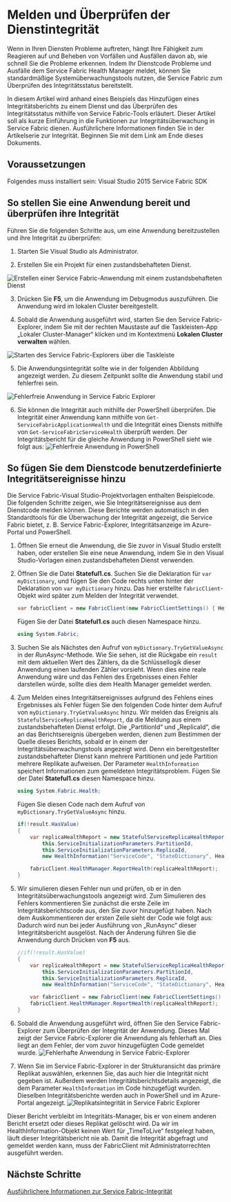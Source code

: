 <properties
   pageTitle="Melden und Überprüfen der Integrität mit Azure Service Fabric | Microsoft Azure"
   description="Erfahren Sie, wie Sie Integritätsberichte aus Ihrem Dienstcode senden und die Integrität Ihres Diensts mithilfe von Integritätsüberwachungstools prüfen können, die von Azure Service Fabric bereitgestellt werden."
   services="service-fabric"
   documentationCenter=".net"
   authors="kunaldsingh"
   manager="timlt"
   editor=""/>

<tags
   ms.service="service-fabric"
   ms.devlang="dotnet"
   ms.topic="article"
   ms.tgt_pltfrm="NA"
   ms.workload="NA"
   ms.date="02/12/2016"
   ms.author="toddabel"/>


# Melden und Überprüfen der Dienstintegrität
Wenn in Ihren Diensten Probleme auftreten, hängt Ihre Fähigkeit zum Reagieren auf und Beheben von Vorfällen und Ausfällen davon ab, wie schnell Sie die Probleme erkennen. Indem Ihr Dienstcode Probleme und Ausfälle dem Service Fabric Health Manager meldet, können Sie standardmäßige Systemüberwachungstools nutzen, die Service Fabric zum Überprüfen des Integritätsstatus bereitstellt.

In diesem Artikel wird anhand eines Beispiels das Hinzufügen eines Integritätsberichts zu einem Dienst und das Überprüfen des Integritätsstatus mithilfe von Service Fabric-Tools erläutert. Dieser Artikel soll als kurze Einführung in die Funktionen zur Integritätsüberwachung in Service Fabric dienen. Ausführlichere Informationen finden Sie in der Artikelserie zur Integrität. Beginnen Sie mit dem Link am Ende dieses Dokuments.

## Voraussetzungen
Folgendes muss installiert sein: Visual Studio 2015 Service Fabric SDK

## So stellen Sie eine Anwendung bereit und überprüfen ihre Integrität
Führen Sie die folgenden Schritte aus, um eine Anwendung bereitzustellen und ihre Integrität zu überprüfen:

1. Starten Sie Visual Studio als Administrator.

2. Erstellen Sie ein Projekt für einen zustandsbehafteten Dienst.

  ![Erstellen einer Service Fabric-Anwendung mit einem zustandsbehafteten Dienst](./media/service-fabric-diagnostics-how-to-report-and-check-service-health/create-stateful-service-application-dialog.png)

3. Drücken Sie **F5**, um die Anwendung im Debugmodus auszuführen. Die Anwendung wird im lokalen Cluster bereitgestellt.

4. Sobald die Anwendung ausgeführt wird, starten Sie den Service Fabric-Explorer, indem Sie mit der rechten Maustaste auf die Taskleisten-App „Lokaler Cluster-Manager“ klicken und im Kontextmenü **Lokalen Cluster verwalten** wählen.

![Starten des Service Fabric-Explorers über die Taskleiste](./media/service-fabric-diagnostics-how-to-report-and-check-service-health/LaunchSFX.png)

5. Die Anwendungsintegrität sollte wie in der folgenden Abbildung angezeigt werden. Zu diesem Zeitpunkt sollte die Anwendung stabil und fehlerfrei sein.

  ![Fehlerfreie Anwendung in Service Fabric Explorer](./media/service-fabric-diagnostics-how-to-report-and-check-service-health/sfx-healthy-app.png)

6. Sie können die Integrität auch mithilfe der PowerShell überprüfen. Die Integrität einer Anwendung kann mithilfe von ```Get-ServiceFabricApplicationHealth``` und die Integrität eines Diensts mithilfe von ```Get-ServiceFabricServiceHealth``` überprüft werden. Der Integritätsbericht für die gleiche Anwendung in PowerShell sieht wie folgt aus: ![Fehlerfreie Anwendung in PowerShell](./media/service-fabric-diagnostics-how-to-report-and-check-service-health/ps-healthy-app-report.png)

## So fügen Sie dem Dienstcode benutzerdefinierte Integritätsereignisse hinzu
Die Service Fabric-Visual Studio-Projektvorlagen enthalten Beispielcode. Die folgenden Schritte zeigen, wie Sie Integritätsereignisse aus dem Dienstcode melden können. Diese Berichte werden automatisch in den Standardtools für die Überwachung der Integrität angezeigt, die Service Fabric bietet, z. B. Service Fabric-Explorer, Integritätsanzeige im Azure-Portal und PowerShell.

1. Öffnen Sie erneut die Anwendung, die Sie zuvor in Visual Studio erstellt haben, oder erstellen Sie eine neue Anwendung, indem Sie in den Visual Studio-Vorlagen einen zustandsbehafteten Dienst verwenden.
2. Öffnen Sie die Datei **Stateful1.cs**. Suchen Sie die Deklaration für `var myDictionary`, und fügen Sie den Code rechts unten hinter der Deklaration von `var myDictionary` hinzu. Das hier erstellte `fabricClient`-Objekt wird später zum Melden der Integrität verwendet.

    ```csharp
    var fabricClient = new FabricClient(new FabricClientSettings() { HealthReportSendInterval = TimeSpan.FromSeconds(0) });
    ```

    Fügen Sie der Datei **Stateful1.cs** auch diesen Namespace hinzu.

    ```csharp
    using System.Fabric;
    ```

4. Suchen Sie als Nächstes den Aufruf von `myDictionary.TryGetValueAsync` in der *RunAsync*-Methode. Wie Sie sehen, ist die Rückgabe ein `result` mit dem aktuellen Wert des Zählers, da die Schlüssellogik dieser Anwendung einen laufenden Zähler vorsieht. Wenn dies eine reale Anwendung wäre und das Fehlen des Ergebnisses einen Fehler darstellen würde, sollte dies dem Health Manager gemeldet werden.
5. Zum Melden eines Integritätsereignisses aufgrund des Fehlens eines Ergebnisses als Fehler fügen Sie den folgenden Code hinter dem Aufruf von `myDictionary.TryGetValueAsync` hinzu. Wir melden das Ereignis als `StatefulServiceReplicaHealthReport`, da die Meldung aus einem zustandsbehafteten Dienst erfolgt. Die „PartitionId“ und „ReplicaId“, die an das Berichtsereignis übergeben werden, dienen zum Bestimmen der Quelle dieses Berichts, sobald er in einem der Integritätsüberwachungstools angezeigt wird. Denn ein bereitgestellter zustandsbehafteter Dienst kann mehrere Partitionen und jede Partition mehrere Replikate aufweisen. Der Parameter `HealthInformation` speichert Informationen zum gemeldeten Integritätsproblem. Fügen Sie der Datei **Stateful1.cs** diesen Namespace hinzu.

    ```csharp
    using System.Fabric.Health;
    ```

    Fügen Sie diesen Code nach dem Aufruf von `myDictionary.TryGetValueAsync` hinzu.

    ```csharp
    if(!result.HasValue)
    {
        var replicaHealthReport = new StatefulServiceReplicaHealthReport(
            this.ServiceInitializationParameters.PartitionId,
            this.ServiceInitializationParameters.ReplicaId,
            new HealthInformation("ServiceCode", "StateDictionary", HealthState.Error));

        fabricClient.HealthManager.ReportHealth(replicaHealthReport);
    }
    ```

5. Wir simulieren diesen Fehler nun und prüfen, ob er in den Integritätsüberwachungstools angezeigt wird. Zum Simulieren des Fehlers kommentieren Sie zunächst die erste Zeile im Integritätsberichtscode aus, den Sie zuvor hinzugefügt haben. Nach dem Auskommentieren der ersten Zeile sieht der Code wie folgt aus: Dadurch wird nun bei jeder Ausführung von „RunAsync“ dieser Integritätsbericht ausgelöst. Nach der Änderung führen Sie die Anwendung durch Drücken von **F5** aus.

    ```csharp
    //if(!result.HasValue)
    {
        var replicaHealthReport = new StatefulServiceReplicaHealthReport(
            this.ServiceInitializationParameters.PartitionId,
            this.ServiceInitializationParameters.ReplicaId,
            new HealthInformation("ServiceCode", "StateDictionary", HealthState.Error));

        var fabricClient = new FabricClient(new FabricClientSettings() { HealthReportSendInterval = TimeSpan.FromSeconds(0) });
        fabricClient.HealthManager.ReportHealth(replicaHealthReport);
    }
    ```

6. Sobald die Anwendung ausgeführt wird, öffnen Sie den Service Fabric-Explorer zum Überprüfen der Integrität der Anwendung. Dieses Mal zeigt der Service Fabric-Explorer die Anwendung als fehlerhaft an. Dies liegt an dem Fehler, der vom zuvor hinzugefügten Code gemeldet wurde. ![Fehlerhafte Anwendung in Service Fabric-Explorer](./media/service-fabric-diagnostics-how-to-report-and-check-service-health/sfx-unhealthy-app.png)

7. Wenn Sie im Service Fabric-Explorer in der Strukturansicht das primäre Replikat auswählen, erkennen Sie, das auch hier die Integrität nicht gegeben ist. Außerdem werden Integritätsberichtsdetails angezeigt, die dem Parameter `HealthInformation` im Code hinzugefügt wurden. Dieselben Integritätsberichte werden auch in PowerShell und im Azure-Portal angezeigt. ![Replikatsintegrität in Service Fabric Explorer](./media/service-fabric-diagnostics-how-to-report-and-check-service-health/replica-health-error-report-sfx.png)

Dieser Bericht verbleibt im Integritäts-Manager, bis er von einem anderen Bericht ersetzt oder dieses Replikat gelöscht wird. Da wir im HealthInformation-Objekt keinen Wert für „TimeToLive“ festgelegt haben, läuft dieser Integritätsbericht nie ab. Damit die Integrität abgefragt und gemeldet werden kann, muss der FabricClient mit Administratorrechten ausgeführt werden.

## Nächste Schritte
[Ausführlichere Informationen zur Service Fabric-Integrität](service-fabric-health-introduction.md)

<!---HONumber=AcomDC_0224_2016-->